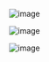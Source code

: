 ![image](https://github.com/user-attachments/assets/51e2feae-0dbb-48ba-bf4b-bbb7f0b411bb)


![image](https://github.com/user-attachments/assets/2fe5941b-6ead-43c8-97c4-7bbea5845948)


![image](https://github.com/user-attachments/assets/d7768dc1-cd48-478e-b56a-58d63b368983)
